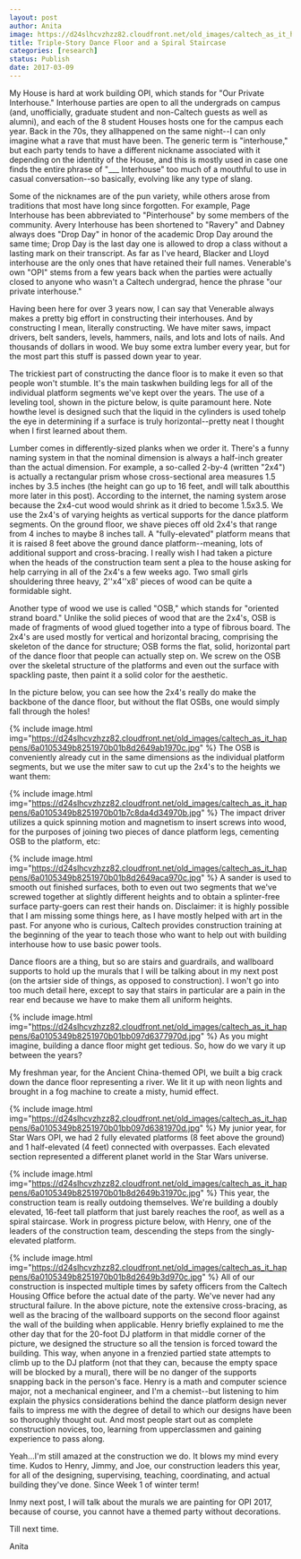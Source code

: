 ```yaml
---
layout: post
author: Anita
image: https://d24slhcvzhzz82.cloudfront.net/old_images/caltech_as_it_happens/6a0105349b8251970b01bb097d631d970d.jpg
title: Triple-Story Dance Floor and a Spiral Staircase
categories: [research]
status: Publish
date: 2017-03-09
---
```



My House is hard at work building OPI, which stands for "Our Private Interhouse." Interhouse parties are open to all the undergrads on campus (and, unofficially, graduate student and non-Caltech guests as well as alumni), and each of the 8 student Houses hosts one for the campus each year. Back in the 70s, they allhappened on the same night--I can only imagine what a rave that must have been. The generic term is "interhouse," but each party tends to have a different nickname associated with it depending on the identity of the House, and this is mostly used in case one finds the entire phrase of "___ Interhouse" too much of a mouthful to use in casual conversation--so basically, evolving like any type of slang.

Some of the nicknames are of the pun variety, while others arose from traditions that most have long since forgotten. For example, Page Interhouse has been abbreviated to "Pinterhouse" by some members of the community. Avery Interhouse has been shortened to "Ravery" and Dabney always does "Drop Day" in honor of the academic Drop Day around the same time; Drop Day is the last day one is allowed to drop a class without a lasting mark on their transcript. As far as I've heard, Blacker and Lloyd interhouse are the only ones that have retained their full names. Venerable's own "OPI" stems from a few years back when the parties were actually closed to anyone who wasn't a Caltech undergrad, hence the phrase "our private interhouse."

Having been here for over 3 years now, I can say that Venerable always makes a pretty big effort in constructing their interhouses. And by constructing I mean, literally constructing. We have miter saws, impact drivers, belt sanders, levels, hammers, nails, and lots and lots of nails. And thousands of dollars in wood. We buy some extra lumber every year, but for the most part this stuff is passed down year to year.

The trickiest part of constructing the dance floor is to make it even so that people won't stumble. It's the main taskwhen building legs for all of the individual platform segments we've kept over the years. The use of a leveling tool, shown in the picture below, is quite paramount here. Note howthe level is designed such that the liquid in the cylinders is used tohelp the eye in determining if a surface is truly horizontal--pretty neat I thought when I first learned about them.

Lumber comes in differently-sized planks when we order it. There's a funny naming system in that the nominal dimension is always a half-inch greater than the actual dimension. For example, a so-called 2-by-4 (written "2x4") is actually a rectangular prism whose cross-sectional area measures 1.5 inches by 3.5 inches (the height can go up to 16 feet, andI will talk aboutthis more later in this post). According to the internet, the naming system arose because the 2x4-cut wood would shrink as it dried to become 1.5x3.5. We use the 2x4's of varying heights as vertical supports for the dance platform segments. On the ground floor, we shave pieces off old 2x4's that range from 4 inches to maybe 8 inches tall. A "fully-elevated" platform means that it is raised 8 feet above the ground dance platform--meaning, lots of additional support and cross-bracing. I really wish I had taken a picture when the heads of the construction team sent a plea to the house asking for help carrying in all of the 2x4's a few weeks ago. Two small girls shouldering three heavy, 2''x4''x8' pieces of wood can be quite a formidable sight.

Another type of wood we use is called "OSB," which stands for "oriented strand board." Unlike the solid pieces of wood that are the 2x4's, OSB is made of fragments of wood glued together into a type of fibrous board. The 2x4's are used mostly for vertical and horizontal bracing, comprising the skeleton of the dance for structure; OSB forms the flat, solid, horizontal part of the dance floor that people can actually step on. We screw on the OSB over the skeletal structure of the platforms and even out the surface with spackling paste, then paint it a solid color for the aesthetic.

In the picture below, you can see how the 2x4's really do make the backbone of the dance floor, but without the flat OSBs, one would simply fall through the holes!

{% include image.html img="https://d24slhcvzhzz82.cloudfront.net/old_images/caltech_as_it_happens/6a0105349b8251970b01b8d2649ab1970c.jpg" %}
The OSB is conveniently already cut in the same dimensions as the individual platform segments, but we use the miter saw to cut up the 2x4's to the heights we want them:

{% include image.html img="https://d24slhcvzhzz82.cloudfront.net/old_images/caltech_as_it_happens/6a0105349b8251970b01b7c8da4d34970b.jpg" %}
The impact driver utilizes a quick spinning motion and magnetism to insert screws into wood, for the purposes of joining two pieces of dance platform legs, cementing OSB to the platform, etc:

{% include image.html img="https://d24slhcvzhzz82.cloudfront.net/old_images/caltech_as_it_happens/6a0105349b8251970b01b8d2649aca970c.jpg" %}
A sander is used to smooth out finished surfaces, both to even out two segments that we've screwed together at slightly different heights and to obtain a splinter-free surface party-goers can rest their hands on. Disclaimer: it is highly possible that I am missing some things here, as I have mostly helped with art in the past. For anyone who is curious, Caltech provides construction training at the beginning of the year to teach those who want to help out with building interhouse how to use basic power tools.

Dance floors are a thing, but so are stairs and guardrails, and wallboard supports to hold up the murals that I will be talking about in my next post (on the artsier side of things, as opposed to construction). I won't go into too much detail here, except to say that stairs in particular are a pain in the rear end because we have to make them all uniform heights.


{% include image.html img="https://d24slhcvzhzz82.cloudfront.net/old_images/caltech_as_it_happens/6a0105349b8251970b01bb097d6377970d.jpg" %}
As you might imagine, building a dance floor might get tedious. So, how do we vary it up between the years?

My freshman year, for the Ancient China-themed OPI, we built a big crack down the dance floor representing a river. We lit it up with neon lights and brought in a fog machine to create a misty, humid effect.


{% include image.html img="https://d24slhcvzhzz82.cloudfront.net/old_images/caltech_as_it_happens/6a0105349b8251970b01bb097d6381970d.jpg" %}
My junior year, for Star Wars OPI, we had 2 fully elevated platforms (8 feet above the ground) and 1 half-elevated (4 feet) connected with overpasses. Each elevated section represented a different planet world in the Star Wars universe.


{% include image.html img="https://d24slhcvzhzz82.cloudfront.net/old_images/caltech_as_it_happens/6a0105349b8251970b01b8d2649b31970c.jpg" %}
This year, the construction team is really outdoing themselves. We're building a doubly elevated, 16-feet tall platform that just barely reaches the roof, as well as a spiral staircase. Work in progress picture below, with Henry, one of the leaders of the construction team, descending the steps from the singly-elevated platform.


{% include image.html img="https://d24slhcvzhzz82.cloudfront.net/old_images/caltech_as_it_happens/6a0105349b8251970b01b8d2649b3d970c.jpg" %}
All of our construction is inspected multiple times by safety officers from the Caltech Housing Office before the actual date of the party. We've never had any structural failure. In the above picture, note the extensive cross-bracing, as well as the bracing of the wallboard supports on the second floor against the wall of the building when applicable. Henry briefly explained to me the other day that for the 20-foot DJ platform in that middle corner of the picture, we designed the structure so all the tension is forced toward the building. This way, when anyone in a frenzied partied state attempts to climb up to the DJ platform (not that they can, because the empty space will be blocked by a mural), there will be no danger of the supports snapping back in the person's face. Henry is a math and computer science major, not a mechanical engineer, and I'm a chemist--but listening to him explain the physics considerations behind the dance platform design never fails to impress me with the degree of detail to which our designs have been so thoroughly thought out. And most people start out as complete construction novices, too, learning from upperclassmen and gaining experience to pass along.

Yeah...I'm still amazed at the construction we do. It blows my mind every time. Kudos to Henry, Jimmy, and Joe, our construction leaders this year, for all of the designing, supervising, teaching, coordinating, and actual building they've done. Since Week 1 of winter term!

Inmy next post, I will talk about the murals we are painting for OPI 2017, because of course, you cannot have a themed party without decorations.

Till next time.

Anita

